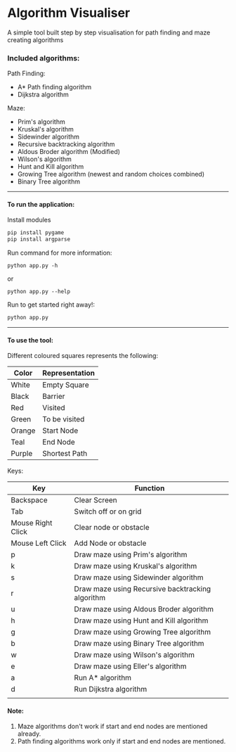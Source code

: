 # Algorithm Visualiser

A simple tool built step by step visualisation for path finding and maze creating algorithms 

### Included algorithms:

Path Finding:
* A* Path finding algorithm
* Dijkstra algorithm

Maze:
* Prim's algorithm
* Kruskal's algorithm
* Sidewinder algorithm
* Recursive backtracking algorithm
* Aldous Broder algorithm (Modified)
* Wilson's algorithm
* Hunt and Kill algorithm
* Growing Tree algorithm (newest and random choices combined)
* Binary Tree algorithm 

---
#### To run the application:

Install modules
```bash
pip install pygame
pip install argparse
```

Run command for more information:
```
python app.py -h
```
or
```
python app.py --help
```

Run to get started right away!:
```bash
python app.py
```

---
#### To use the tool:
Different coloured squares represents the following:

|  Color 	|   Representation	|  
|---	|---	|
|   White	|  Empty Square 	|
|   Black	| Barrier  	|
|   Red	|   Visited	|
|   Green	|  To be visited 	|
|   Orange	|   Start Node	|
|   Teal	|   End Node	|
|   Purple	|   Shortest Path	|

Keys:

|   Key	|   Function	|
|---	|---	|
| Backspace  	|  Clear Screen 	|
|   Tab	|  Switch off or on grid 	|
|   Mouse Right Click	|   Clear node or obstacle	|
|   Mouse Left Click	|   Add Node or obstacle	|
| p  	|  Draw maze using Prim's algorithm	|
|  k 	|  Draw maze using Kruskal's algorithm	|
|   s	|  Draw maze using Sidewinder algorithm	|
|  r 	|  Draw maze using Recursive backtracking algorithm	|
|  u 	|  Draw maze using Aldous Broder algorithm	|
|  h 	|  Draw maze using Hunt and Kill algorithm	|
|   g	|  Draw maze using Growing Tree algorithm	|
|   b	|  Draw maze using Binary Tree algorithm	|
|  w 	|  	Draw maze using Wilson's algorithm|
|  e 	|  	Draw maze using Eller's algorithm|
| a  	|  Run A* algorithm	|
| d  	|  Run Dijkstra algorithm	|
|   	|  	|

#### Note:
1) Maze algorithms don't work if start and end nodes are mentioned already.
2) Path finding algorithms work only if start and end nodes are mentioned.

